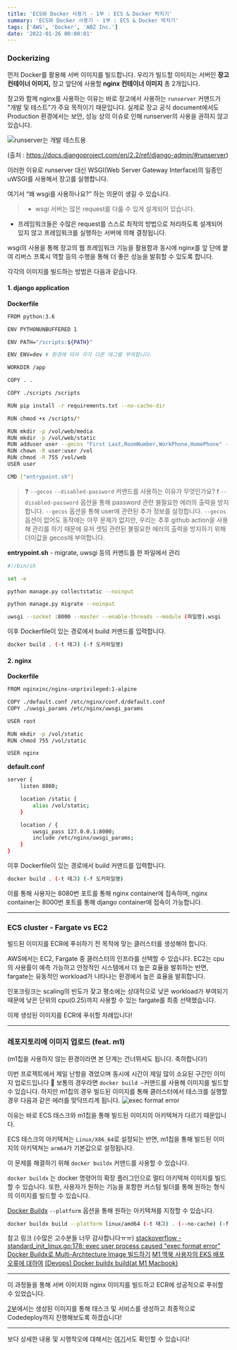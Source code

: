 ```yaml
---
title: 'ECS와 Docker 사용기 - 1부 : ECS & Docker 박치기'
summary: 'ECS와 Docker 사용기 - 1부 : ECS & Docker 박치기'
tags: ['AWS', 'Docker', 'ABZ Inc.']
date: '2022-01-26 00:00:01'
---
```

### Dockerizing
먼저 Docker를 활용해 서버 이미지를 빌드합니다.
우리가 빌드할 이미지는 서버인 **장고 컨테이너 이미지,** 장고 앞단에 사용할 **nginx 컨테이너 이미지** 총 2개입니다.

장고와 함께 nginx를 사용하는 이유는 바로 장고에서 사용하는 `runserver` 커맨드가 "개발 및 테스트"가 주요 목적이기 때문입니다. 실제로 장고 공식 document에서도 Production 환경에서는 보안, 성능 상의 이슈로 인해 runserver의 사용을 권하지 않고 있습니다.

![runserver는 개발 테스트용](https://images.velog.io/images/gouz7514/post/8cd5583d-efe4-489b-ab2b-e9ecb9f70bae/%E1%84%89%E1%85%B3%E1%84%8F%E1%85%B3%E1%84%85%E1%85%B5%E1%86%AB%E1%84%89%E1%85%A3%E1%86%BA%202022-02-18%20%E1%84%8B%E1%85%A9%E1%84%92%E1%85%AE%202.08.55.png)

(출처 : https://docs.djangoproject.com/en/2.2/ref/django-admin/#runserver)

이러한 이유로 runserver 대신 WSGI(Web Server Gateway Interface)의 일종인 uWSGI를 사용해서 장고를 실행합니다.

여기서 “왜 wsgi를 사용하나요?” 하는 의문이 생길 수 있습니다.

> - wsgi 서버는 많은 request를 다룰 수 있게 설계되어 있습니다.
- 프레임워크들은 수많은 request를 스스로 최적의 방법으로 처리하도록 설계되어 있지 않고 프레임워크를 실행하는 서버에 의해 결정됩니다.

wsgi의 사용을 통해 장고의 웹 프레임워크 기능을 활용함과 동시에 nginx를 앞 단에 붙여 리버스 프록시 역할 등의 수행을 통해 더 좋은 성능을 발휘할 수 있도록 합니다.

각각의 이미지를 빌드하는 방법은 다음과 같습니다.
#### 1. django application
**Dockerfile**
```bash
FROM python:3.6

ENV PYTHONUNBUFFERED 1

ENV PATH="/scripts:${PATH}"

ENV ENV=dev # 환경에 따라 각각 다른 태그를 부여합니다.

WORKDIR /app

COPY . .

COPY ./scripts /scripts

RUN pip install -r requirements.txt --no-cache-dir 

RUN chmod +x /scripts/*

RUN mkdir -p /vol/web/media
RUN mkdir -p /vol/web/static
RUN adduser user --gecos "First Last,RoomNumber,WorkPhone,HomePhone" --disabled-password
RUN chown -R user:user /vol
RUN chmod -R 755 /vol/web
USER user

CMD ["entrypoint.sh"]
```
> ❓ `--gecos` `--disabled-password` 커맨드를 사용하는 이유가 무엇인가요?
❗️ `--disabled-password` 옵션을 통해 password 관련 불필요한 에러의 출력을 방지합니다.
`--gecos` 옵션을 통해 user에 관련된 추가 정보를 설정합니다. `--gecos` 옵션이 없어도 동작에는 아무 문제가 없지만, 우리는 추후 github action을 사용해 관리를 하기 때문에 유저 셋팅 관련된 불필요한 에러의 출력을 방지하기 위해 더미값을 gecos에 부여합니다.

**entrypoint.sh** - migrate, uwsgi 등의 커맨드를 한 파일에서 관리
```bash
#!/bin/sh

set -e

python manage.py collectstatic --noinput

python manage.py migrate --noinput

uwsgi --socket :8000 --master --enable-threads --module (파일명).wsgi
```

이후 Dockerfile이 있는 경로에서 build 커맨드를 입력합니다.
```bash
docker build . (-t 태그) (-f 도커파일명)
```

#### 2. nginx
**Dockerfile**
```bash
FROM nginxinc/nginx-unprivileged:1-alpine

COPY ./default.conf /etc/nginx/conf.d/default.conf
COPY ./uwsgi_params /etc/nginx/uwsgi_params

USER root

RUN mkdir -p /vol/static
RUN chmod 755 /vol/static

USER nginx
```
**default.conf**
```bash
server {
    listen 8080;

    location /static {
        alias /vol/static;
    }

    location / {
        uwsgi_pass 127.0.0.1:8000;
        include /etc/nginx/uwsgi_params;
    }
}
```
이후 Dockerfile이 있는 경로에서 build 커맨드를 입력합니다.
```bash
docker build . (-t 태그) (-f 도커파일명)
```

이를 통해 사용자는 8080번 포트를 통해 nginx container에 접속하며, nginx container는 8000번 포트를 통해 django container에 접속이 가능합니다.
***
### ECS cluster - Fargate vs EC2
빌드된 이미지를 ECR에 푸쉬하기 전 목적에 맞는 클러스터를 생성해야 합니다.

AWS에서는 EC2, Fargate 중 클러스터의 인프라를 선택할 수 있습니다.
EC2는 cpu의 사용률이 예측 가능하고 안정적인 시스템에서 더 높은 효율을 발휘하는 반면, fargate는 유동적인 workload가 나타나는 환경에서 높은 효율을 발휘합니다.

인포크링크는 scaling의 빈도가 잦고 평소에는 상대적으로 낮은 workload가 부여되기 때문에 낮은 단위의 cpu(0.25)까지 사용할 수 있는 fargate를 최종 선택했습니다.

이제 생성된 이미지를 ECR에 푸쉬할 차례입니다!
***
### 레포지토리에 이미지 업로드 (feat. m1)
(m1칩을 사용하지 않는 환경이라면 본 단계는 건너뛰셔도 됩니다. 축하합니다!)

이번 프로젝트에서 제일 난항을 겪었으며 동시에 시간이 제일 많이 소요된 구간인 이미지 업로드입니다 🥲
보통의 경우라면 `docker build ~`커맨드를 사용해 이미지를 빌드할 수 있습니다.
하지만 m1칩의 경우 빌드된 이미지를 통해 클러스터에서 태스크를 실행할 경우 다음과 같은 에러를 맞닥뜨리게 됩니다.
![exec format error](https://miro.medium.com/v2/resize:fit:1400/format:webp/1*7N5NUWcHg4Hk5evmW9YJ9A.png)

이유는 바로 ECS 태스크와 m1칩을 통해 빌드된 이미지의 아키텍쳐가 다르기 때문입니다.

ECS 태스크의 아키텍쳐는 `Linux/X86_64`로 설정되는 반면, m1칩을 통해 빌드된 이미지의 아키텍쳐는 `arm64`가 기본값으로 설정됩니다.

이 문제를 해결하기 위해 `docker buildx` 커맨드를 사용할 수 있습니다.

`docker buildx` 는 docker 명령어의 확장 플러그인으로 멀티 아키텍쳐 이미지를 빌드할 수 있습니다. 또한, 사용자가 원하는 기능을 포함한 커스텀 빌더를 통해 원하는 형식의 이미지를 빌드할 수 있습니다.

[Docker Buildx](https://docs.docker.com/buildx/working-with-buildx/)
`--platform` 옵션을 통해 원하는 아키텍쳐를 지정할 수 있습니다.
```bash
docker buildx build --platform linux/amd64 (-t 태그) . (--no-cache) (-f Dockerfile 이름)
```

참고 링크 (수많은 고수분들 너무 감사합니다ㅠㅠ)
[stackoverflow - standard_init_linux.go:178: exec user process caused "exec format error"](https://stackoverflow.com/questions/42494853/standard-init-linux-go178-exec-user-process-caused-exec-format-error)
[Docker Buildx로 Multi-Archtecture Image 빌드하기](https://meetup.toast.com/posts/255)
[M1 맥북 사용자의 EKS 배포 오류에 대하여](https://appleg1226.tistory.com/35)
[[Devops] Docker buildx build(at M1 Macbook)](https://velog.io/@inyong_pang/Devops-Docker-buildx-at-M1-Macbook)
***
이 과정들을 통해 서버 이미지와 nginx 이미지를 빌드하고 ECR에 성공적으로 푸쉬할 수 있었습니다.

[2부](https://hotjae.com/posts/use-ecs-with-docker-part-2)에서는 생성된 이미지를 통해 태스크 및 서비스를 생성하고 최종적으로 Codedeploy까지 진행해보도록 하겠습니다!
***
보다 상세한 내용 및 시행착오에 대해서는 [여기](https://medium.com/ab-z/%EA%B8%89%EA%B2%A9%ED%95%98%EA%B2%8C-%EC%A6%9D%EA%B0%80%ED%95%98%EB%8A%94-%ED%8A%B8%EB%9E%98%ED%94%BD-%EC%96%B4%EB%96%BB%EA%B2%8C-%EB%8C%80%EB%B9%84%ED%95%A0%EA%B9%8C-d92f2fbf2130)서도 확인할 수 있습니다!